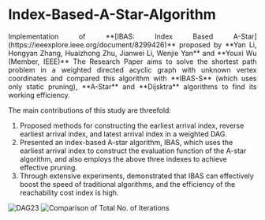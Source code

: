 # Index-Based-A-Star-Algorithm

<p align= "justify">Implementation of **[IBAS: Index Based A-Star](https://ieeexplore.ieee.org/document/8299426)** proposed by **Yan Li, Hongyan Zhang, Huaizhong Zhu, Jianwei Li, Wenjie Yan** and **Youxi Wu (Member, IEEE)**
The Research Paper aims to solve the shortest path problem in a weighted directed acyclic graph with unknown vertex coordinates and compared this algorithm with **IBAS-S** (which uses only static pruning), **A-Star** and **Dijsktra** algorithms to find its working efficiency. </p>

The main contributions of this study are threefold:
1. Proposed methods for constructing the earliest arrival index, reverse earliest arrival index, and latest arrival index in a weighted DAG.
2. Presented an index-based A-star algorithm, IBAS, which uses the earliest arrival index to construct the evaluation function of the A-star algorithm, and also employs the above three indexes to achieve effective pruning.
3. Through extensive experiments, demonstrated that IBAS can effectively boost the speed of traditional algorithms, and the efficiency of the reachability cost index is high.

![DAG23](https://user-images.githubusercontent.com/42888030/176465957-ec80bbef-69c2-41f2-b052-1d3964cd8d65.png)
![Comparison of Total No. of Iterations](https://user-images.githubusercontent.com/42888030/176466063-cfd720b8-decc-4c43-a1f9-3260c13520d4.png)
